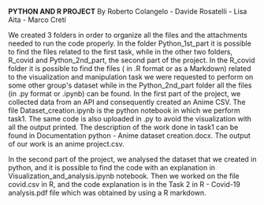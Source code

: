 **PYTHON AND R PROJECT**
By Roberto Colangelo - Davide Rosatelli - Lisa Aita - Marco Cretí

We created 3 folders in order to organize all the files and the attachments needed to run the code properly. In the folder Python_1st_part it is possible to find the files related to the first task, while in the other two folders, R_covid and Python_2nd_part, the second part of the project. In the R_covid folder it is possible to find the files ( in .R format or as a Markdown) related to the visualization and manipulation task we were requested to perform on some other group's dataset while in the Python_2nd_part folder all the files (in .py format or .ipynb) can be found.
In the first part of the project, we collected data from an API and consequently created an Anime CSV.
The file Dataset_creation.ipynb is the python notebook in which we perform task1.
The same code is also uploaded in .py to avoid the visualization with all the output printed.
The description of the work done in task1 can be found in Documentation python - Anime dataset creation.docx.
The output of our work is an anime project.csv.

In the second part of the project, we analysed the dataset that we created in python, and it is possible to find the code with an explanation in Visualization_and_analysis.ipynb notebook.
Then we worked on the file covid.csv in R, and the code explanation is in the Task 2 in R - Covid-19 analysis.pdf file which was obtained by using a R markdown. 
